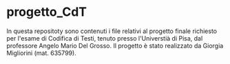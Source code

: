 # progetto_CdT
In questa repositoty sono contenuti i file relativi al progetto finale richiesto per l'esame di Codifica di Testi, tenuto presso l'Universtià di Pisa, dal professore Angelo Mario Del Grosso. Il progetto è stato realizzato da Giorgia Migliorini (mat. 635799).
